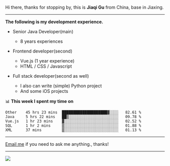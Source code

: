 Hi there, thanks for stopping by, this is **Jiaqi Gu** from China, base in Jiaxing.

---

**The following is my development experience.**

- Senior Java Developer(main)
  - 8 years experiences

- Frontend developer(second)
  - Vue.js (1 year experience)
  - HTML / CSS / Javascript
  
- Full stack developer(second as well)
  - I also can write (simple) Python project
  - And some iOS projects

📊 **This week I spent my time on**
<!--START_SECTION:waka-->
```text
Other    45 hrs 23 mins  ████████████████████▓░░░░   82.61 % 
Java     5 hrs 22 mins   ██▒░░░░░░░░░░░░░░░░░░░░░░   09.78 % 
Vue.js   1 hr 23 mins    ▓░░░░░░░░░░░░░░░░░░░░░░░░   02.52 % 
SQL      1 hr 2 mins     ▒░░░░░░░░░░░░░░░░░░░░░░░░   01.88 % 
XML      37 mins         ▒░░░░░░░░░░░░░░░░░░░░░░░░   01.13 % 
```
<!--END_SECTION:waka-->

---

[Email me](mailto:droidqw@gmail.com?subject=Hiring_from_GitHub) if you need to ask me anything., thanks!

---

![]( https://visitor-badge.glitch.me/badge?page_id=githubgujiaqi)
